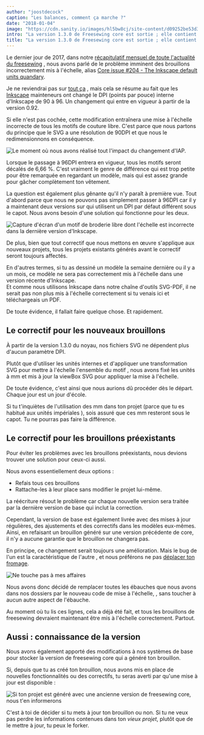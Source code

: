 ```yaml
---
author: "joostdecock"
caption: "Les balances, comment ça marche ?"
date: "2018-01-04"
image: "https://cdn.sanity.io/images/hl5bw8cj/site-content/d09252be53d33ab5b743c22f523a9ea8cbd70708-2000x1328.jpg"
intro: "La version 1.3.0 de Freesewing core est sortie ; elle contient des corrections tellement bonnes que nous les avons rétroportées sur tous tes brouillons."
title: "La version 1.3.0 de Freesewing core est sortie ; elle contient des corrections tellement bonnes que nous les avons rétroportées sur tous tes brouillons."
---
```


Le dernier jour de 2017, dans notre [récapitulatif mensuel de toute l'actualité du freesewing](/blog/roundup-2017-12/) , nous avons parlé de le problème imminent des brouillons incorrectement mis à l'échelle, alias [Core issue #204 - The Inkscape default units quandary](https://github.com/freesewing/core/issues/204).

Je ne reviendrai pas sur [tout ça](/blog/roundup-2017-12/) , mais cela se résume au fait que les [Inkscape](http://inkscape.org/) mainteneurs ont changé le DPI (points par pouce) interne d'Inkscape de 90 à 96. Un changement qui entre en vigueur à partir de la version 0.92.

Si elle n'est pas cochée, cette modification entraînera une mise à l'échelle incorrecte de tous les motifs de couture libre. C'est parce que nous partons du principe que le SVG a une résolution de 90DPI et que nous le redimensionnons en conséquence.

![Le moment où nous avons réalisé tout l'impact du changement d'IAP.](https://posts.freesewing.org/uploads/oh_shit_90b4969a5d.gif)

Lorsque le passage à 96DPI entrera en vigueur, tous les motifs seront décalés de 6,66 %. C'est vraiment le genre de différence qui est trop petite pour être remarquée en regardant un modèle, mais qui est assez grande pour gâcher complètement ton vêtement.

La question est également plus gênante qu'il n'y paraît à première vue. Tout d'abord parce que nous ne pouvons pas simplement passer à 96DPI car il y a maintenant deux versions sur qui utilisent un DPI par défaut différent sous le capot. Nous avons besoin d'une solution qui fonctionne pour les deux.

![Capture d'écran d'un motif de broderie libre dont l'échelle est incorrecte dans la dernière version d'Inkscape.](https://posts.freesewing.org/uploads/inkscape_b96e2bb510.png)

De plus, bien que tout correctif que nous mettons en œuvre s'applique aux nouveaux projets, tous les projets existants générés avant le correctif seront toujours affectés.

En d'autres termes, si tu as dessiné un modèle la semaine dernière ou il y a un mois, ce modèle ne sera pas correctement mis à l'échelle dans une version récente d'Inkscape.  
Et comme nous utilisons Inkscape dans notre chaîne d'outils SVG-PDF, il ne serait pas non plus mis à l'échelle correctement si tu venais ici et téléchargeais un PDF.

De toute évidence, il fallait faire quelque chose. Et rapidement.

## Le correctif pour les nouveaux brouillons

À partir de la version 1.3.0 du noyau, nos fichiers SVG ne dépendent plus d'aucun paramètre DPI.

Plutôt que d'utiliser les unités internes et d'appliquer une transformation SVG pour mettre à l'échelle l'ensemble du motif , nous avons fixé les unités à mm et mis à jour la viewBox SVG pour appliquer la mise à l'échelle.

De toute évidence, c'est ainsi que nous aurions dû procéder dès le départ. Chaque jour est un jour d'école.

Si tu t'inquiètes de l'utilisation des mm dans ton projet (parce que tu es habitué aux unités impériales ), sois assuré que ces mm resteront sous le capot. Tu ne pourras pas faire la différence.

## Le correctif pour les brouillons préexistants

Pour éviter les problèmes avec les brouillons préexistants, nous devions trouver une solution pour ceux-ci aussi.

Nous avons essentiellement deux options :

 - Refais tous ces brouillons
 - Rattache-les à leur place sans modifier le projet lui-même.

La réécriture résout le problème car chaque nouvelle version sera traitée par la dernière version de base qui inclut la correction.

Cependant, la version de base est également livrée avec des mises à jour régulières, des ajustements et des correctifs dans les modèles eux-mêmes. Ainsi, en refaisant un brouillon généré sur une version précédente de core, il n'y a aucune garantie que le brouillon ne changera pas.

En principe, ce changement serait toujours une amélioration. Mais le bug de l'un est la caractéristique de l'autre , et nous préférons ne pas [déplacer ton fromage](https://en.wikipedia.org/wiki/Who_Moved_My_Cheese%3F).

![Ne touche pas à mes affaires](https://posts.freesewing.org/uploads/who_moved_my_cheese_0cd51a25d6.jpg)

Nous avons donc décidé de remplacer toutes les ébauches que nous avons dans nos dossiers par le nouveau code de mise à l'échelle, , sans toucher à aucun autre aspect de l'ébauche.

Au moment où tu lis ces lignes, cela a déjà été fait, et tous les brouillons de freesewing devraient maintenant être mis à l'échelle correctement. Partout.

## Aussi : connaissance de la version

Nous avons également apporté des modifications à nos systèmes de base pour stocker la version de freesewing core qui a généré ton brouillon.

Si, depuis que tu as créé ton brouillon, nous avons mis en place de nouvelles fonctionnalités ou des correctifs, tu seras averti par qu'une mise à jour est disponible :

![Si ton projet est généré avec une ancienne version de freesewing core, nous t'en informerons](https://posts.freesewing.org/uploads/upgrade_dee342e3fb.png)

C'est à toi de décider si tu mets à jour ton brouillon ou non. Si tu ne veux pas perdre les informations contenues dans ton *vieux projet*, plutôt que de le mettre à jour, tu peux le forker.









